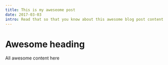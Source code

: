 ```yaml
---
title: This is my aweseome post
date: 2017-03-03
intro: Read that so that you know about this awesome blog post content and so son and so forth...
---
```


# Awesome heading

All awesome content here
